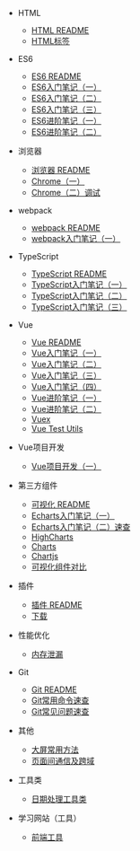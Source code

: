 
- HTML
    - [HTML README](guide/HTML+CSS/README.md)
    - [HTML标签](guide/HTML+CSS/HTML标签.md)
    
- ES6
    - [ES6 README](guide/ES6/README.md)
	- [ES6入门笔记（一）](guide/ES6/ES6入门笔记（一）.md)
	- [ES6入门笔记（二）](guide/ES6/ES6入门笔记（二）.md)
	- [ES6入门笔记（三）](guide/ES6/ES6入门笔记（三）.md)
	- [ES6进阶笔记（一）](guide/ES6/ES6进阶笔记（一）.md)
    - [ES6进阶笔记（二）](guide/ES6/ES6进阶笔记（二）.md)

- 浏览器
    - [浏览器 README](guide/浏览器/README.md)
    - [Chrome（一）](guide/浏览器/Chrome（一）.md)
    - [Chrome（二）调试](guide/浏览器/Chrome（二）调试.md)
  
- webpack
    - [webpack README](guide/webpack/README.md)
    - [webpack入门笔记（一）](guide/webpack/webpack入门笔记（一）.md)   
     
- TypeScript
    - [TypeScript README](guide/TypeScript/README.md)
    - [TypeScript入门笔记（一）](guide/TypeScript/TypeScript入门笔记（一）.md)
    - [TypeScript入门笔记（二）](guide/TypeScript/TypeScript入门笔记（二）.md)
    - [TypeScript入门笔记（三）](guide/TypeScript/TypeScript入门笔记（三）.md)

- Vue
    - [Vue README](guide/Vue/README.md)	
    - [Vue入门笔记（一）](guide/Vue/Vue入门笔记（一）.md)
    - [Vue入门笔记（二）](guide/Vue/Vue入门笔记（二）.md)	
    - [Vue入门笔记（三）](guide/Vue/Vue入门笔记（三）.md)
    - [Vue入门笔记（四）](guide/Vue/Vue入门笔记（四）.md)
    - [Vue进阶笔记（一）](guide/Vue/Vue进阶笔记（一）.md)    
    - [Vue进阶笔记（二）](guide/Vue/Vue进阶笔记（二）.md)   
    - [Vuex](guide/Vue/Vuex.md)
    - [Vue Test Utils](guide/Vue/Vue-Test-Utils.md)
 
- Vue项目开发
    - [Vue项目开发（一）](guide/Vue项目开发/Vue项目开发（一）.md)   
    
- 第三方组件
    - [可视化 README](guide/第三方组件/可视化/README.md)
    - [Echarts入门笔记（一）](guide/第三方组件/可视化/Echarts（一）.md)
    - [Echarts入门笔记（二）速查](guide/第三方组件/可视化/Echarts（二）.md)
    - [HighCharts](guide/第三方组件/可视化/HighCharts.md)
    - [Charts](guide/第三方组件/可视化/Charts.md)
    - [Chartjs](guide/第三方组件/可视化/Chartjs.md)
    - [可视化组件对比](guide/第三方组件/可视化/可视化组件对比.md)
 
- 插件
    - [插件 README](guide/插件/README.md)
    - [下载](guide/插件/下载.md)
 
- 性能优化
    - [内存泄漏](guide/Chrome调试及性能优化/内存泄漏.md)

- Git
    - [Git README](guide/Git/README.md)	
    - [Git常用命令速查](guide/Git/Git常用命令速查.md)	
    - [Git常见问题速查](guide/Git/Git常见问题速查.md)
    
- 其他
    - [大屏常用方法](guide/其他/大屏常用方法.md)
    - [页面间通信及跨域](guide/其他/页面间通信及跨域.md)

- 工具类
    - [日期处理工具类](guide/util/0.日期处理工具类.md)
    
- 学习网站（工具）
    - [前端工具](guide/学习网站（工具）/tool.md)